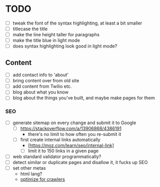# TODO

- [ ] tweak the font of the syntax highlighting, at least a bit smaller
- [ ] titlecase the title 
- [ ] make the line height taller for paragraphs
- [ ] make the title blue in light mode
- [ ] does syntax highlighting look good in light mode?

## Content
- [ ] add contact info to 'about'
- [ ] bring content over from old site
- [ ] add content from Twilio etc.
- [ ] blog about what you know
- [ ] blog about the things you've built, and maybe make pages for them

### SEO
- [ ] generate sitemap on every change and submit it to Google
  - [ ] https://stackoverflow.com/a/13906868/4386191
    - there's no limit to how often you re-submit it
  - [ ] first create internal links automatically
    - [https://moz.com/learn/seo/internal-link]
    - [ ] limit it to 150 links in a given page
- [ ] web standard validator programmatically?
- [ ] detect similar or duplicate pages and disallow it, it fucks up SEO
- [ ] set other metas
  - html lang?
  - [optimize for crawlers](https://www.wordstream.com/blog/ws/2020/11/17/website-visibility)
